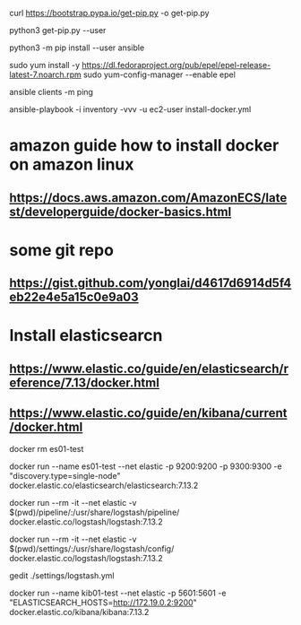curl https://bootstrap.pypa.io/get-pip.py -o get-pip.py

python3 get-pip.py --user

python3 -m pip install --user ansible


sudo yum install -y https://dl.fedoraproject.org/pub/epel/epel-release-latest-7.noarch.rpm
sudo yum-config-manager --enable epel



ansible clients  -m ping

ansible-playbook -i inventory -vvv -u ec2-user install-docker.yml



# amazon guide how to install docker on amazon linux
## https://docs.aws.amazon.com/AmazonECS/latest/developerguide/docker-basics.html

# some git repo
## https://gist.github.com/yonglai/d4617d6914d5f4eb22e4e5a15c0e9a03


# Install elasticsearcn

## https://www.elastic.co/guide/en/elasticsearch/reference/7.13/docker.html

## https://www.elastic.co/guide/en/kibana/current/docker.html


docker rm es01-test 

docker run --name es01-test --net elastic -p 9200:9200 -p 9300:9300 -e "discovery.type=single-node" docker.elastic.co/elasticsearch/elasticsearch:7.13.2


docker run --rm -it --net elastic -v $(pwd)/pipeline/:/usr/share/logstash/pipeline/ docker.elastic.co/logstash/logstash:7.13.2

docker run --rm -it --net elastic -v $(pwd)/settings/:/usr/share/logstash/config/ docker.elastic.co/logstash/logstash:7.13.2

gedit ./settings/logstash.yml

docker run --name kib01-test --net elastic -p 5601:5601 -e "ELASTICSEARCH_HOSTS=http://172.19.0.2:9200" docker.elastic.co/kibana/kibana:7.13.2



